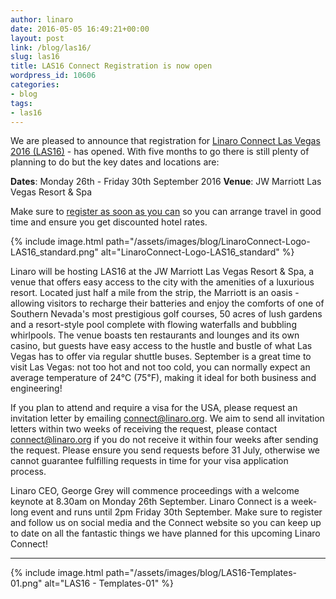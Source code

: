 ```yaml
---
author: linaro
date: 2016-05-05 16:49:21+00:00
layout: post
link: /blog/las16/
slug: las16
title: LAS16 Connect Registration is now open
wordpress_id: 10606
categories:
- blog
tags:
- las16
---
```


We are pleased to announce that registration for [Linaro Connect Las Vegas 2016 (LAS16)](https://connect.linaro.org/attend/) - has opened. With five months to go there is still plenty of planning to do but the key dates and locations are:

**Dates**: Monday 26th - Friday 30th September 2016
**Venue**: JW Marriott Las Vegas Resort & Spa

Make sure to [register as soon as you can](https://connect.linaro.org/attend/) so you can arrange travel in good time and ensure you get discounted hotel rates.

{% include image.html path="/assets/images/blog/LinaroConnect-Logo-LAS16_standard.png" alt="LinaroConnect-Logo-LAS16_standard" %}

Linaro will be hosting LAS16 at the JW Marriott Las Vegas Resort & Spa, a venue that offers easy access to the city with the amenities of a luxurious resort. Located just half a mile from the strip, the Marriott is an oasis - allowing visitors to recharge their batteries and enjoy the comforts of one of Southern Nevada's most prestigious golf courses, 50 acres of lush gardens and a resort-style pool complete with flowing waterfalls and bubbling whirlpools. The venue boasts ten restaurants and lounges and its own casino, but guests have easy access to the hustle and bustle of what Las Vegas has to offer via regular shuttle buses.
September is a great time to visit Las Vegas: not too hot and not too cold, you can normally expect an average temperature of 24℃ (75℉), making it ideal for both business and engineering!

If you plan to attend and require a visa for the USA, please request an invitation letter by emailing [connect@linaro.org](mailto:connect@linaro.org). We aim to send all invitation letters within two weeks of receiving the request, please contact [connect@linaro.org](mailto:connect@linaro.org) if you do not receive it within four weeks after sending the request. Please ensure you send requests before 31 July, otherwise we cannot guarantee fulfilling requests in time for your visa application process.

Linaro CEO, George Grey will commence proceedings with a welcome keynote at 8.30am on Monday 26th September. Linaro Connect is a week-long event and runs until 2pm Friday 30th September. Make sure to register and follow us on social media and the Connect website so you can keep up to date on all the fantastic things we have planned for this upcoming Linaro Connect!


* * *

{% include image.html path="/assets/images/blog/LAS16-Templates-01.png" alt="LAS16 - Templates-01" %}
